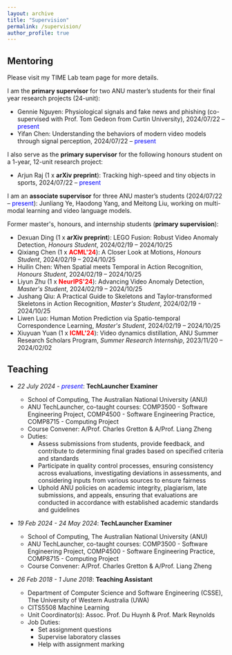 ```yaml
---
layout: archive
title: "Supervision"
permalink: /supervision/
author_profile: true
---
```


<style>
a:link {
  text-decoration: none;
}

a:visited {
  text-decoration: none;
}

a:hover {
  text-decoration: underline;
}

a:active {
  text-decoration: underline;
}
</style>

<h2>Mentoring</h2>

Please visit my [TIME Lab team page](https://time.anu.edu.au/team/) for more details.

I am the **primary supervisor** for two ANU master’s students for their final year research projects (24-unit):

* [Gennie Nguyen](https://www.gennienguyen.com/): Physiological signals and fake news and phishing (co-supervised with [Prof. Tom Gedeon](https://staffportal.curtin.edu.au/staff/profile/view/tom-gedeon-5e48a1fd/) from Curtin University), 2024/07/22 – <font color="blue">present</font> 
* Yifan Chen: Understanding the behaviors of modern video models through signal perception, 2024/07/22 – <font color="blue">present</font>

I also serve as the **primary supervisor** for the following honours student on a 1-year, 12-unit research project:

* [Arjun Raj](https://arjunraj.com/) (1 x <strong>arXiv preprint</strong>): Tracking high-speed and tiny objects in sports, 2024/07/22 – <font color="blue">present</font> 

I am an **associate supervisor** for three ANU master’s students (2024/07/22 – <font color="blue">present</font>): Junliang Ye, Haodong Yang, and Meitong Liu, working on multi-modal learning and video language models.

Former master's, honours, and internship students (**primary supervision**):
* Dexuan Ding (1 x <strong>arXiv preprint</strong>): LEGO Fusion: Robust Video Anomaly Detection, *Honours Student*, 2024/02/19 – 2024/10/25 
* [Qixiang Chen](https://q1xiangchen.github.io/) (1 x <font color="red"><strong>ACML'24</strong></font>): A Closer Look at Motions, *Honours Student*, 2024/02/19 – 2024/10/25 
* Huilin Chen: When Spatial meets Temporal in Action Recognition, *Honours Student*, 2024/02/19 – 2024/10/25 
* [Liyun Zhu](https://tom-roujiang.github.io/liyun_zhu/) (1 x <font color="red"><strong>NeurIPS'24</strong></font>): Advancing Video Anomaly Detection, *Master's Student*, 2024/02/19 – 2024/10/25 
* Jushang Qiu: A Practical Guide to Skeletons and Taylor-transformed Skeletons in Action Recognition, *Master's Student*, 2024/02/19 - 2024/10/25 
* Liwen Luo: Human Motion Prediction via Spatio-temporal Correspondence Learning, *Master's Student*, 2024/02/19 – 2024/10/25
* [Xiuyuan Yuan](https://jackyuanx.github.io/) (1 x <font color="red"><strong>ICML'24</strong></font>): Video dynamics distillation, ANU Summer Research Scholars Program, *Summer Research Internship*, 2023/11/20 – 2024/02/02

<h2>Teaching</h2>

* *22 July 2024 - <font color="blue">present</font>*: **TechLauncher Examiner**
  * School of Computing, The Australian National University (ANU)
  * [ANU TechLauncher](https://comp.anu.edu.au/TechLauncher/), co-taught courses: [COMP3500 - Software Engineering Project](https://programsandcourses.anu.edu.au/course/comp3500), [COMP4500 - Software Engineering Practice](https://programsandcourses.anu.edu.au/2023/course/COMP4500), [COMP8715 - Computing Project](https://programsandcourses.anu.edu.au/course/comp8715)
  * Course Convener: [A/Prof. Charles Gretton](https://researchers.anu.edu.au/researchers/gretton-co) & [A/Prof. Liang Zheng](https://zheng-lab.cecs.anu.edu.au/)
  * Duties:
    * Assess submissions from students, provide feedback, and contribute to determining final grades based on specified criteria and standards
    * Participate in quality control processes, ensuring consistency across evaluations, investigating deviations in assessments, and considering inputs from various sources to ensure fairness
    * Uphold ANU policies on academic integrity, plagiarism, late submissions, and appeals, ensuring that evaluations are conducted in accordance with established academic standards and guidelines

* *19 Feb 2024 - 24 May 2024*: **TechLauncher Examiner**
  * School of Computing, The Australian National University (ANU)
  * [ANU TechLauncher](https://comp.anu.edu.au/TechLauncher/), co-taught courses: [COMP3500 - Software Engineering Project](https://programsandcourses.anu.edu.au/course/comp3500), [COMP4500 - Software Engineering Practice](https://programsandcourses.anu.edu.au/2023/course/COMP4500), [COMP8715 - Computing Project](https://programsandcourses.anu.edu.au/course/comp8715)
  * Course Convener: [A/Prof. Charles Gretton](https://researchers.anu.edu.au/researchers/gretton-co) & [A/Prof. Liang Zheng](https://zheng-lab.cecs.anu.edu.au/)

* *26 Feb 2018 - 1 June 2018*: **Teaching Assistant**
  * Department of Computer Science and Software Engineering (CSSE), The University of Western Australia (UWA)
  * [CITS5508 Machine Learning](https://handbooks.uwa.edu.au/unitdetails?code=CITS5508)
  * Unit Coordinator(s): [Assoc. Prof. Du Huynh](https://research-repository.uwa.edu.au/en/persons/du-huynh) & [Prof. Mark Reynolds](https://research-repository.uwa.edu.au/en/persons/mark-reynolds)
  * Job Duties:
    * Set assignment questions
    * Supervise laboratory classes
    * Help with assignment marking

<!-- <font color="blue">I am currently a research-intensive staff working on academic and industrial research projects, and I am not engaged in any teaching at this time.</font> -->


